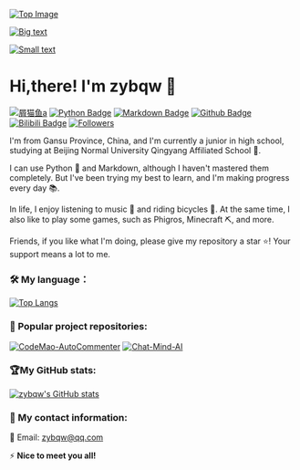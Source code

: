 [![Top Image](https://capsule-render.vercel.app/api?type=waving&color=66ccff&height=150&section=header)](https://github.com/zybqw/zybqw)

[![Big text](https://readme-typing-svg.demolab.com?font=Hanalei+Fill&size=50&duration=8000&pause=15000&color=66CCFF&vCenter=true&multiline=true&width=800&height=70&lines=%22Go+to+the+pier+to+grab+some+fries.%22)](https://github.com/zybqw/zybqw)

[![Small text](https://readme-typing-svg.demolab.com?font=Hanalei+Fill&size=15&duration=10000&pause=15000&color=33C5BB&center=true&vCenter=true&multiline=true&width=740&height=30&lines=No+matter+what+we+pursue%2C+basic+needs+in+life+like+'grabbing+some+fries'+are+always+an+indispensable+part)](https://github.com/zybqw/zybqw)

# Hi,there!  I'm zybqw 👋

[![屑猫鱼a](https://img.shields.io/badge/屑猫鱼a-66ccff)](https://github.com/zybqw/) 
[![Python Badge](https://img.shields.io/badge/-Python-66ccff?style=flat&logo=Python&logoColor=white)](https://github.com/zybqw/)
[![Markdown Badge](https://img.shields.io/badge/-Markdown-66ccff?style=flat&logo=Markdown&logoColor=white)](https://markdown.com.cn/)
[![Github Badge](https://img.shields.io/badge/-Github%20-66ccff?style=flat&logo=Github&logoColor=white)](https://github.com/zybqw/)
[![Bilibili Badge](https://img.shields.io/badge/Bilibili-66ccff?style=flat&logo=bilibili&logoColor=white)](https://space.bilibili.com/1940383037)
[![Followers](https://bilistats.lonelyion.com/followers?uid=1940383037&style=flat&color=66ccff&label=粉丝数&label_color=66ccff&logo_color=white)](https://space.bilibili.com/1940383037/fans/fans)

I'm from Gansu Province, China, and I'm currently a junior in high school, studying at Beijing Normal University Qingyang Affiliated School 🏫.

I can use Python 🐍 and Markdown, although I haven't mastered them completely. But I've been trying my best to learn, and I'm making progress every day 📚.

In life, I enjoy listening to music 🎵 and riding bicycles 🚴. At the same time, I also like to play some games, such as Phigros, Minecraft ⛏️, and more.

Friends, if you like what I'm doing, please give my repository a star ⭐! Your support means a lot to me.

### 🛠 My language：

[![Top Langs](https://github-readme-stats.vercel.app/api/top-langs/?username=zybqw)](https://github.com/anuraghazra/github-readme-stats)

### 🚀 Popular project repositories:

[![CodeMao-AutoCommenter](https://github-readme-stats.vercel.app/api/pin/?username=zybqw&repo=CodeMao-AutoCommenter&theme=shadow_blue)](https://github.com/zybqw/CodeMao-AutoCommenter)
[![Chat-Mind-AI](https://github-readme-stats.vercel.app/api/pin/?username=zybqw&repo=Chat-Mind-AI&theme=shadow_blue)](https://github.com/zybqw/Chat-Mind-AI)

### 🏆My GitHub stats:

[![zybqw's GitHub stats](https://github-readme-stats.vercel.app/api?username=zybqw&show_icons=true&theme=vue)](https://github.com/zybqw)

### 💼 My contact information:

📧 Email: [zybqw@qq.com](mailto:zybqw@qq.com)

⚡ **Nice to meet you all!**
 

